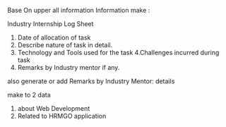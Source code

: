 Base On upper all information  Information make :


Industry Internship
Log Sheet

1. Date of allocation of task
2. Describe nature of task in  detail.
3. Technology and Tools used for  the task
4.Challenges incurred during task
5. Remarks by Industry mentor if any.


also generate or 
 add Remarks by Industry Mentor: details 

make to 2 data 

1. about Web Development
2. Related to HRMGO application 